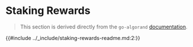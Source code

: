 # Staking Rewards

> This section is derived directly from the `go-algorand` [documentation](https://github.com/algorand/go-algorand/tree/18990e06116efa0ad29008d5879c8e4dcfa51653/heartbeat).

{{#include ../_include/staking-rewards-readme.md:2:}}
